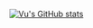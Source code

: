 [![Vu's GitHub stats](https://github-readme-stats.vercel.app/api?username=nphivu414&show_icons=true&theme=dracula)](https://github.com/nphivu414/github-readme-stats)